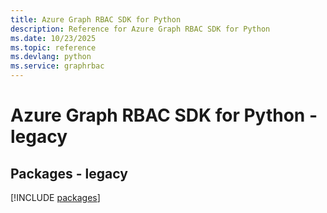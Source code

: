 ```yaml
---
title: Azure Graph RBAC SDK for Python
description: Reference for Azure Graph RBAC SDK for Python
ms.date: 10/23/2025
ms.topic: reference
ms.devlang: python
ms.service: graphrbac
---
```

# Azure Graph RBAC SDK for Python - legacy
## Packages - legacy
[!INCLUDE [packages](graph-rbac-index.md)]